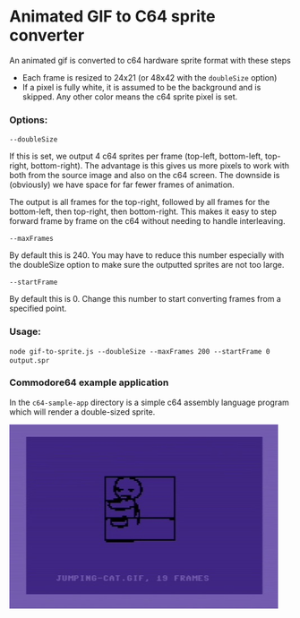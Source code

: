 # Animated GIF to C64 sprite converter

An animated gif is converted to c64 hardware sprite format with these steps
 - Each frame is resized to 24x21 (or 48x42 with the `doubleSize` option)
 - If a pixel is fully white, it is assumed to be the background and is skipped. Any other color means the c64 sprite pixel is set.

### Options:
```
--doubleSize
```
If this is set, we output 4 c64 sprites per frame (top-left, bottom-left, top-right, bottom-right).  The advantage is this gives us more pixels to work with both from the source image and also on the c64 screen.  The downside is (obviously) we have space for far fewer frames of animation.

The output is all frames for the top-right, followed by all frames for the bottom-left, then top-right, then bottom-right.  This makes it easy to step forward frame by frame on the c64 without needing to handle interleaving.

```
--maxFrames
```
By default this is 240.  You may have to reduce this number especially with the doubleSize option to make sure the outputted sprites are not too large.

```
--startFrame
```
By default this is 0. Change this number to start converting frames from a specified point. 


### Usage:
```
node gif-to-sprite.js --doubleSize --maxFrames 200 --startFrame 0 output.spr
```

### Commodore64 example application
In the `c64-sample-app` directory is a simple c64 assembly language program which will render a double-sized sprite.

![](/sample-screenshot.jpg)